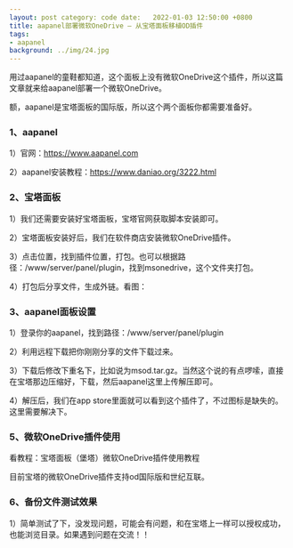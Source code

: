 ```yaml
---
layout: post category: code date:   2022-01-03 12:50:00 +0800
title: aapanel部署微软OneDrive – 从宝塔面板移植OD插件
tags:
- aapanel
background: ../img/24.jpg
---
```



用过aapanel的童鞋都知道，这个面板上没有微软OneDrive这个插件，所以这篇文章就来给aapanel部署一个微软OneDrive。

额，aapanel是宝塔面板的国际版，所以这个两个面板你都需要准备好。

### 1、aapanel
1）官网：https://www.aapanel.com

2）aapanel安装教程：https://www.daniao.org/3222.html

### 2、宝塔面板
1）我们还需要安装好宝塔面板，宝塔官网获取脚本安装即可。

2）宝塔面板安装好后，我们在软件商店安装微软OneDrive插件。

3）点击位置，找到插件位置，打包。也可以根据路径：/www/server/panel/plugin，找到msonedrive，这个文件夹打包。

4）打包后分享文件，生成外链。看图：

### 3、aapanel面板设置
1）登录你的aapanel，找到路径：/www/server/panel/plugin

2）利用远程下载把你刚刚分享的文件下载过来。

3）下载后修改下重名下，比如说为msod.tar.gz。当然这个说的有点啰嗦，直接在宝塔那边压缩好，下载，然后aapanel这里上传解压即可。

4）解压后，我们在app store里面就可以看到这个插件了，不过图标是缺失的。这里需要解决下。

### 5、微软OneDrive插件使用
看教程：宝塔面板（堡塔）微软OneDrive插件使用教程

目前宝塔的微软OneDrive插件支持od国际版和世纪互联。

### 6、备份文件测试效果
1）简单测试了下，没发现问题，可能会有问题，和在宝塔上一样可以授权成功，也能浏览目录。如果遇到问题在交流！！

